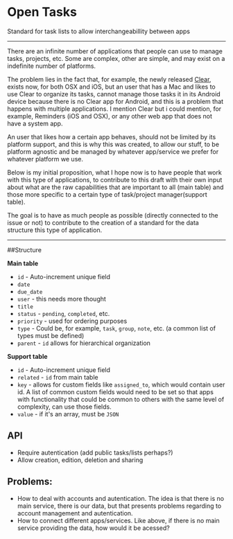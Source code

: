 Open Tasks
==========

Standard for task lists to allow interchangeabillity between apps

---

There are an infinite number of applications that people can use to manage tasks, projects, etc. Some are complex, other are simple, and may exist on a indefinite number of platforms.

The problem lies in the fact that, for example, the newly released [Clear](http://www.realmacsoftware.com/clear/), exists now, for both OSX and iOS, but an user that has a Mac and likes to use Clear to organize its tasks, cannot manage those tasks it in its Android device because there is no Clear app for Android, and this is a problem that happens with multiple applications. I mention Clear but i could mention, for example, Reminders (iOS and OSX), or any other web app that does not have a system app.

An user that likes how a certain app behaves, should not be limited by its platform support, and this is why this was created, to allow our stuff, to be platform agnostic and be managed by whatever app/service we prefer for whatever platform we use.

Below is my initial proposition, what I hope now is to have people that work with this type of applications, to contribute to this draft with their own input about what are the raw capabilities that are important to all (main table) and those more specific to a certain type of task/project manager(support table).

The goal is to have as much people as possible (directly connected to the issue or not) to contribute to the creation of a standard for the data structure this type of application.

---

##Structure

**Main table**

* `id` - Auto-increment unique field
* `date` 
* `due_date`
* `user` - this needs more thought
* `title` 
* `status` - `pending`, `completed`, etc.
* `priority` - used for ordering purposes
* `type` - Could be, for example, `task`, `group`, `note`, etc. (a common list of types must be defined)
* `parent` - `id` allows for hierarchical organization

**Support table**

* `id` - Auto-increment unique field
* `related` - `id` from main table
* `key` - allows for custom fields like `assigned_to`, which would contain user id. A list of common custom fields would need to be set so that apps with functionality that could be common to others with the same level of complexity, can use those fields.
* `value` - if it's an array, must be `JSON`


## API

* Require autentication (add public tasks/lists perhaps?)
* Allow creation, edition, deletion and sharing

## Problems:

* How to deal with accounts and autentication. The idea is that there is no main service, there is our data, but that presents problems regarding to account management and autentication.
* How to connect different apps/services. Like above, if there is no main service providing the data, how would it be acessed?

